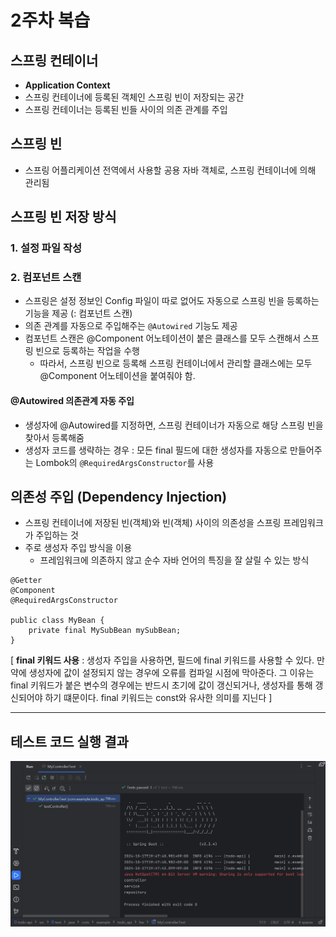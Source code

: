 # 2주차 복습

## 스프링 컨테이너

- **Application Context**
- 스프링 컨테이너에 등록된 객체인 스프링 빈이 저장되는 공간
- 스프링 컨테이너는 등록된 빈들 사이의 의존 관계를 주입

## 스프링 빈

- 스프링 어플리케이션 전역에서 사용할 공용 자바 객체로, 스프링 컨테이너에 의해 관리됨

## 스프링 빈 저장 방식

### 1. 설정 파일 작성

### 2. 컴포넌트 스캔

- 스프링은 설정 정보인 Config 파일이 따로 없어도 자동으로 스프링 빈을 등록하는 기능을 제공 (: 컴포넌트 스캔)
- 의존 관계를 자동으로 주입해주는 `@Autowired` 기능도 제공
- 컴포넌트 스캔은 @Component 어노테이션이 붙은 클래스를 모두 스캔해서 스프링 빈으로 등록하는 작업을 수행
  - 따라서, 스프링 빈으로 등록해 스프링 컨테이너에서 관리할 클래스에는 모두 @Component 어노테이션을 붙여줘야 함.

#### @Autowired 의존관계 자동 주입

- 생성자에 @Autowired를 지정하면, 스프링 컨테이너가 자동으로 해당 스프링 빈을 찾아서 등록해줌
- 생성자 코드를 생략하는 경우 : 모든 final 필드에 대한 생성자를 자동으로 만들어주는 Lombok의 `@RequiredArgsConstructor`를 사용

## 의존성 주입 (Dependency Injection)

- 스프링 컨테이너에 저장된 빈(객체)와 빈(객체) 사이의 의존성을 스프링 프레임워크가 주입하는 것
- 주로 생성자 주입 방식을 이용
  - 프레임워크에 의존하지 않고 순수 자바 언어의 특징을 잘 살릴 수 있는 방식

```
@Getter
@Component
@RequiredArgsConstructor

public class MyBean {
    private final MySubBean mySubBean;
}
```

[ **final 키워드 사용** :
생성자 주입을 사용하면, 필드에 final 키워드를 사용할 수 있다. 만약에 생성자에 값이 설정되지 않는 경우에 오류를 컴파일 시점에 막아준다. 그 이유는 final 키워드가 붙은 변수의 경우에는 반드시 초기에 값이 갱신되거나, 생성자를 통해 갱신되어야 하기 떄문이다. final 키워드는 const와 유사한 의미를 지닌다
]

<hr/>

## 테스트 코드 실행 결과

<img src="./테스트실행결과.png">
